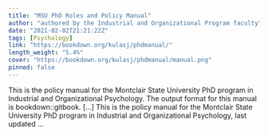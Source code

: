 ```yaml
---
title: "MSU PhD Roles and Policy Manual"
author: "authored by the Industrial and Organizational Program faculty"
date: "2021-02-02T21:21:22Z"
tags: [Psychology]
link: "https://bookdown.org/kulasj/phdmanual/"
length_weight: "5.4%"
cover: "https://bookdown.org/kulasj/phdmanual/manual.png"
pinned: false
---
```


This is the policy manual for the Montclair State University PhD program in Industrial and Organizational Psychology. The output format for this manual is bookdown::gitbook. [...] This is the policy manual for the Montclair State University PhD program in Industrial and Organizational Psychology, last updated ...
